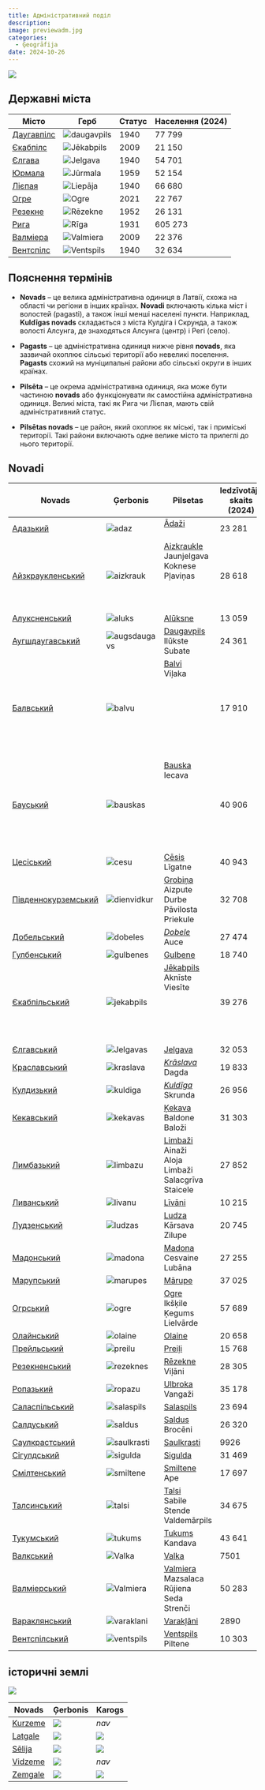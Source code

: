 ```yaml
---
title: Адміністративний поділ
description: 
image: previewadm.jpg
categories:
  - Ģeogrāfija
date: 2024-10-26
---
```

![](iedalījums.png)

## Державні міста

| Mістo                                                                | Герб                        | Статус | Населення (2024) |
| -------------------------------------------------------------------- | --------------------------- | ------ | ---------------- |
| [Даугавпілс](https://lv.wikipedia.org/wiki/Daugavpils "Daugavpils")  | ![daugavpils](Daugav.png)   | 1940   | 77 799           |
| [Єкабпілс](https://lv.wikipedia.org/wiki/J%C4%93kabpils "Jēkabpils") | ![Jēkabpils](Jēkab.png)     | 2009   | 21 150           |
| [Єлгава](https://lv.wikipedia.org/wiki/Jelgava "Jelgava")            | ![Jelgava](Jelgava.png)     | 1940   | 54 701           |
| [Юрмала](https://lv.wikipedia.org/wiki/J%C5%ABrmala "Jūrmala")       | ![Jūrmala](jura.png)        | 1959   | 52 154           |
| [Лієпая](https://lv.wikipedia.org/wiki/Liep%C4%81ja "Liepāja")       | ![Liepāja](lie.png)         | 1940   | 66 680           |
| [Огре](https://lv.wikipedia.org/wiki/Ogre "Ogre")                    | ![Ogre](ogr.png)            | 2021   | 22 767           |
| [Резекне](https://lv.wikipedia.org/wiki/R%C4%93zekne "Rēzekne")      | ![Rēzekne](rez.png)         | 1952   | 26 131           |
| [Рига](https://lv.wikipedia.org/wiki/R%C4%ABga "Rīga")               | ![Rīga](rig.png)            | 1931   | 605 273          |
| [Валміера](https://lv.wikipedia.org/wiki/Valmiera "Valmiera")        | ![Valmiera](Valm.png)       | 2009   | 22 376           |
| [Вентспілс](https://lv.wikipedia.org/wiki/Ventspils "Ventspils")     | ![Ventspils](Ventspils.png) | 1940   | 32 634           |


## Пояснення термінів

- **Novads** – це велика адміністративна одиниця в Латвії, схожа на області чи регіони в інших країнах. **Novadi** включають кілька міст і волостей (pagasti), а також інші менші населені пункти. Наприклад, **Kuldīgas novads** складається з міста Кулдіга і Скрунда, а також волості Алсунга, де знаходяться Алсунга (центр) і Регі (село).

- **Pagasts** – це адміністративна одиниця нижче рівня **novads**, яка зазвичай охоплює сільські території або невеликі поселення. **Pagasts** схожий на муніципальні райони або сільські округи в інших країнах.

- **Pilsēta** – це окрема адміністративна одиниця, яка може бути частиною **novads** або функціонувати як самостійна адміністративна одиниця. Великі міста, такі як Рига чи Лієпая, мають свій адміністративний статус.

- **Pilsētas novads** – це район, який охоплює як міські, так і приміські території. Такі райони включають одне велике місто та прилеглі до нього території.
## Novadi

| Novads                                                                                               | Ģerbonis                        | Pilsetas                                                                                                                  | Iedzīvotāju  skaits (2024) |
| ---------------------------------------------------------------------------------------------------- | ------------------------------- | ------------------------------------------------------------------------------------------------------------------------- | -------------------------- |
| [Адазький](https://lv.wikipedia.org/wiki/%C4%80da%C5%BEu_novads "Ādažu novads")                      | ![adaz](adaz.png)               | [Ādaži](https://lv.wikipedia.org/wiki/%C4%80da%C5%BEi "Ādaži")<br><br>                                                    | 23 281                     |
| [Айзкраукленський](https://lv.wikipedia.org/wiki/Aizkraukles_novads "Aizkraukles novads")            | ![aizkrauk](aizkrauk.png)       | [Aizkraukle](https://lv.wikipedia.org/wiki/Aizkraukle "Aizkraukle")<br>Jaunjelgava<br>Koknese<br>Pļaviņas<br><br><br><br> | 28 618                     |
| [Алуксненський](https://lv.wikipedia.org/wiki/Al%C5%ABksnes_novads "Alūksnes novads")                | ![aluks](aluks.png)             | [Alūksne](https://lv.wikipedia.org/wiki/Al%C5%ABksne "Alūksne")                                                           | 13 059                     |
| [Аугшдаугавський](https://lv.wikipedia.org/wiki/Aug%C5%A1daugavas_novads "Augšdaugavas novads")      | ![augsdaugavs](augsdaugavs.png) | [Daugavpils](https://lv.wikipedia.org/wiki/Daugavpils "Daugavpils")<br>Ilūkste<br>Subate<br>                              | 24 361                     |
| [Балвський](https://lv.wikipedia.org/wiki/Balvu_novads "Balvu novads")                               | ![balvu](balvu.png)             | [Balvi](https://lv.wikipedia.org/wiki/Balvi)  <br>Viļaka<br><br><br><br><br><br><br><br><br>                              | 17 910                     |
| [Бауський](https://lv.wikipedia.org/wiki/Bauskas_novads "Bauskas novads")                            | ![bauskas](content/post/administratīvais-iedalījums/bauskas.png)         | [Bauska](https://lv.wikipedia.org/wiki/Bauska)  <br>Iecava<br><br><br><br><br><br><br><br>                                | 40 906                     |
| [Цесіський](https://lv.wikipedia.org/wiki/C%C4%93su_novads "Cēsu novads")                            | ![cesu](cesu.png)               | [Cēsis](https://lv.wikipedia.org/wiki/C%C4%93sis "Cēsis")<br>Līgatne                                                      | 40 943                     |
| [Південнокурземський](https://lv.wikipedia.org/wiki/Dienvidkurzemes_novads "Dienvidkurzemes novads") | ![dienvidkur](dienvidkur.png)   | [Grobiņa](https://lv.wikipedia.org/wiki/Grobi%C5%86a "Grobiņa")<br>Aizpute<br>Durbe<br>Pāvilosta<br>Priekule              | 32 708                     |
| [Добельський](https://lv.wikipedia.org/wiki/Dobeles_novads "Dobeles novads")                         | ![dobeles](dobeles.png)         | [*Dobele*](https://lv.wikipedia.org/wiki/Dobele "Dobele")<br>Auce                                                         | 27 474                     |
| [Гулбенський](https://lv.wikipedia.org/wiki/Gulbenes_novads "Gulbenes novads")                       | ![gulbenes](gulbenes.png)       | [Gulbene](https://lv.wikipedia.org/wiki/Gulbene)                                                                          | 18 740                     |
| [Єкабпільський](https://lv.wikipedia.org/wiki/J%C4%93kabpils_novads "Jēkabpils novads")              | ![jekabpils](jekabpils.png)     | [Jēkabpils](https://lv.wikipedia.org/wiki/J%C4%93kabpils)<br>Aknīste<br>Viesīte<br><br><br><br><br><br>                   | 39 276                     |
| [Єлгавський](https://lv.wikipedia.org/wiki/Jelgavas_novads "Jelgavas novads")                        | ![Jelgavas](jelgavas.png)       | [Jelgava](https://lv.wikipedia.org/wiki/Jelgava)                                                                          | 32 053                     |
| [Краславський](https://lv.wikipedia.org/wiki/Kr%C4%81slavas_novads "Krāslavas novads")               | ![kraslava](kraslava.png)       | [*Krāslava*](https://lv.wikipedia.org/wiki/Kr%C4%81slava "Krāslava")<br>Dagda                                             | 19 833                     |
| [Кулдизький](https://lv.wikipedia.org/wiki/Kuld%C4%ABgas_novads "Kuldīgas novads")                   | ![kuldiga](kuldiga.png)         | [*Kuldīga*](https://lv.wikipedia.org/wiki/Kuld%C4%ABga "Kuldīga")<br>Skrunda                                              | 26 956                     |
| [Кекавський](https://lv.wikipedia.org/wiki/%C4%B6ekavas_novads "Ķekavas novads")                     | ![kekavas](kekavas.png)         | [Ķekava](https://lv.wikipedia.org/wiki/%C4%B6ekava "Ķekava")<br>Baldone<br>Baloži<br>                                     | 31 303                     |
| [Лимбазький](https://lv.wikipedia.org/wiki/Limba%C5%BEu_novads "Limbažu novads")                     | ![limbazu](limbazu.png)         | [Limbaži](https://lv.wikipedia.org/wiki/Limba%C5%BEi "Limbaži")<br>Ainaži<br>Aloja<br>Limbaži<br>Salacgrīva<br>Staicele   | 27 852                     |
| [Ливанський](https://lv.wikipedia.org/wiki/L%C4%ABv%C4%81nu_novads "Līvānu novads")                  | ![livanu](livanu.png)           | [Līvāni](https://lv.wikipedia.org/wiki/L%C4%ABv%C4%81ni)                                                                  | 10 215                     |
| [Лудзенський](https://lv.wikipedia.org/wiki/Ludzas_novads "Ludzas novads")                           | ![ludzas](ludzas.png)           | [Ludza](https://lv.wikipedia.org/wiki/Ludza)<br>Kārsava<br>Zilupe                                                         | 20 745                     |
| [Мадонський](https://lv.wikipedia.org/wiki/Madonas_novads "Madonas novads")                          | ![madona](madona.png)           | [Madona](https://lv.wikipedia.org/wiki/Madona "Madona")<br>Cesvaine<br>Lubāna                                             | 27 255                     |
| [Марупський](https://lv.wikipedia.org/wiki/M%C4%81rupes_novads "Mārupes novads")                     | ![marupes](marupes.png)         | [Mārupe](https://lv.wikipedia.org/wiki/M%C4%81rupe "Mārupe")                                                              | 37 025                     |
| [Огрський](https://lv.wikipedia.org/wiki/Ogres_novads "Ogres novads")                                | ![ogre](ogre.png)               | [Ogre](https://lv.wikipedia.org/wiki/Ogre)<br>Ikšķile<br>Ķegums<br>Lielvārde                                              | 57 689                     |
| [Олайнський](https://lv.wikipedia.org/wiki/Olaines_novads "Olaines novads")                          | ![olaine](olaines.png)          | [Olaine](https://lv.wikipedia.org/wiki/Olaine)                                                                            | 20 658                     |
| [Прейльський](https://lv.wikipedia.org/wiki/Prei%C4%BCu_novads "Preiļu novads")                      | ![preilu](preilu.png)           | [Preiļi](https://lv.wikipedia.org/wiki/Prei%C4%BCi)                                                                       | 15 768                     |
| [Резекненський](https://lv.wikipedia.org/wiki/R%C4%93zeknes_novads "Rēzeknes novads")                | ![rezeknes](rezeknes.png)       | [Rēzekne](https://lv.wikipedia.org/wiki/R%C4%93zekne)<br>Viļāni                                                           | 28 305                     |
| [Ропазький](https://lv.wikipedia.org/wiki/Ropa%C5%BEu_novads "Ropažu novads")                        | ![ropazu](ropazu.png)           | [Ulbroka](https://lv.wikipedia.org/wiki/Ulbroka "Ulbroka")<br>Vangaži                                                     | 35 178                     |
| [Саласпільський](https://lv.wikipedia.org/wiki/Salaspils_novads "Salaspils novads")                  | ![salaspils](Salaspils.png)     | [Salaspils](https://lv.wikipedia.org/wiki/Salaspils "Salaspils")                                                          | 23 694                     |
| [Салдуський](https://lv.wikipedia.org/wiki/Saldus_novads "Saldus novads")                            | ![saldus](saldus.png)           | [Saldus](https://lv.wikipedia.org/wiki/Saldus "Saldus")<br>Brocēni                                                        | 26 320                     |
| [Саулкрастський](https://lv.wikipedia.org/wiki/Saulkrastu_novads "Saulkrastu novads")                | ![saulkrasti](saulkrasti.png)   | [Saulkrasti](https://lv.wikipedia.org/wiki/Saulkrasti "Saulkrasti")                                                       | 9926                       |
| [Сігулдський](https://lv.wikipedia.org/wiki/Siguldas_novads "Siguldas novads")                       | ![sigulda](sigulda.png)         | [Sigulda](https://lv.wikipedia.org/wiki/Sigulda "Sigulda")<br>                                                            | 31 469                     |
| [Смілтенський](https://lv.wikipedia.org/wiki/Smiltenes_novads "Smiltenes novads")                    | ![smiltene](smiltene.png)       | [Smiltene](https://lv.wikipedia.org/wiki/Smiltene "Smiltene")<br>Ape                                                      | 17 697                     |
| [Талсинський](https://lv.wikipedia.org/wiki/Talsu_novads "Talsu novads")                             | ![talsi](talsi.png)             | [Talsi](https://lv.wikipedia.org/wiki/Talsi)<br>Sabile<br>Stende<br>Valdemārpils                                          | 34 675                     |
| [Тукумський](https://lv.wikipedia.org/wiki/Tukuma_novads "Tukuma novads")                            | ![tukums](tukums.png)           | [Tukums](https://lv.wikipedia.org/wiki/Tukums)<br>Kandava                                                                 | 43 641                     |
| [Валкський](https://lv.wikipedia.org/wiki/Valkas_novads "Valkas novads")                             | ![Valka](Valka.png)             | [Valka](https://lv.wikipedia.org/wiki/Valka)                                                                              | 7501                       |
| [Валміерський](https://lv.wikipedia.org/wiki/Valmieras_novads "Valmieras novads")                    | ![Valmiera](Valmiera.png)       | [Valmiera](https://lv.wikipedia.org/wiki/Valmiera "Valmiera")<br>Mazsalaca<br>Rūjiena<br>Seda<br>Strenči                  | 50 283                     |
| [Вараклянський](https://lv.wikipedia.org/wiki/Varak%C4%BC%C4%81nu_novads "Varakļānu novads")         | ![varaklani](varaklani.png)     | [Varakļāni](https://lv.wikipedia.org/wiki/Varak%C4%BC%C4%81ni "Varakļāni")<br>                                            | 2890                       |
| [Вентспілський](https://lv.wikipedia.org/wiki/Ventspils_novads "Ventspils novads")                   | ![ventspils](VentspilsNov.png)  | [Ventspils](https://lv.wikipedia.org/wiki/Ventspils)<br>Piltene                                                           | 10 303                     |

## iсторичні землі
![](vēstur.png)

| Novads                                                       | Ģerbonis                                                                                                                                                                                                             | Karogs                                                                                                                                                                                                       |
| ------------------------------------------------------------ | -------------------------------------------------------------------------------------------------------------------------------------------------------------------------------------------------------------------- | ------------------------------------------------------------------------------------------------------------------------------------------------------------------------------------------------------------ |
| [Kurzeme](https://lv.wikipedia.org/wiki/Kurzeme "Kurzeme")   | [![](https://upload.wikimedia.org/wikipedia/commons/thumb/0/08/Coat_of_arms_of_Kurzeme.svg/75px-Coat_of_arms_of_Kurzeme.svg.png)](https://lv.wikipedia.org/wiki/Att%C4%93ls:Coat_of_arms_of_Kurzeme.svg)             | _nav_                                                                                                                                                                                                        |
| [Latgale](https://lv.wikipedia.org/wiki/Latgale "Latgale")   | [![](https://upload.wikimedia.org/wikipedia/commons/thumb/7/70/Coat_of_arms_of_Latgale.svg/75px-Coat_of_arms_of_Latgale.svg.png)](https://lv.wikipedia.org/wiki/Att%C4%93ls:Coat_of_arms_of_Latgale.svg)             | [![](https://upload.wikimedia.org/wikipedia/commons/thumb/7/7d/Official_flag_of_Latgale.svg/150px-Official_flag_of_Latgale.svg.png)](https://lv.wikipedia.org/wiki/Att%C4%93ls:Official_flag_of_Latgale.svg) |
| [Sēlija](https://lv.wikipedia.org/wiki/S%C4%93lija "Sēlija") | [![](https://upload.wikimedia.org/wikipedia/commons/thumb/7/77/Coat_of_arms_of_S%C4%93lija.svg/75px-Coat_of_arms_of_S%C4%93lija.svg.png)](https://lv.wikipedia.org/wiki/Att%C4%93ls:Coat_of_arms_of_S%C4%93lija.svg) | [![](https://upload.wikimedia.org/wikipedia/commons/thumb/4/42/S%C4%93lijas_karogs.svg/150px-S%C4%93lijas_karogs.svg.png)](https://lv.wikipedia.org/wiki/Att%C4%93ls:S%C4%93lijas_karogs.svg)                |
| [Vidzeme](https://lv.wikipedia.org/wiki/Vidzeme "Vidzeme")   | [![](https://upload.wikimedia.org/wikipedia/commons/thumb/c/c3/Coat_of_arms_of_Vidzeme.svg/75px-Coat_of_arms_of_Vidzeme.svg.png)](https://lv.wikipedia.org/wiki/Att%C4%93ls:Coat_of_arms_of_Vidzeme.svg)             | _nav_                                                                                                                                                                                                        |
| [Zemgale](https://lv.wikipedia.org/wiki/Zemgale "Zemgale")   | [![](https://upload.wikimedia.org/wikipedia/commons/thumb/3/3c/Coat_of_arms_of_Zemgale.svg/75px-Coat_of_arms_of_Zemgale.svg.png)](https://lv.wikipedia.org/wiki/Att%C4%93ls:Coat_of_arms_of_Zemgale.svg)             | [![](https://upload.wikimedia.org/wikipedia/commons/thumb/e/e7/Official_flag_of_Zemgale.svg/150px-Official_flag_of_Zemgale.svg.png)](https://lv.wikipedia.org/wiki/Att%C4%93ls:Official_flag_of_Zemgale.svg) |



